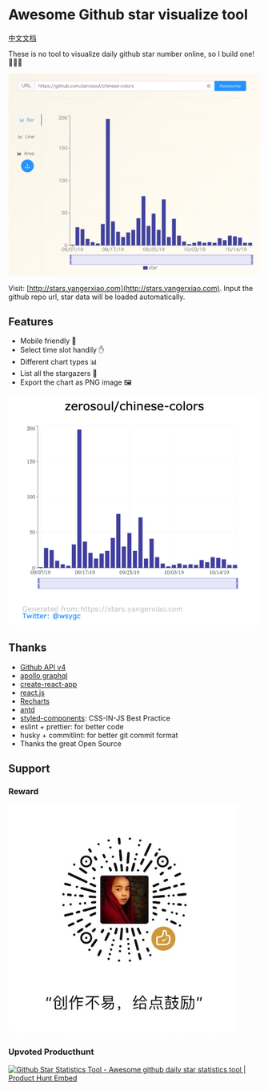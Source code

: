 # Awesome Github star visualize tool

[中文文档](./README.zh.md)

These is no tool to visualize daily github star number online, so I build one! 🌈🌈🌈

![star data loaded](demo/loaded.png)

Visit: [http://stars.yangerxiao.com](http://stars.yangerxiao.com). Input the github repo url, star data will be loaded automatically.

## Features

- Mobile friendly 📱
- Select time slot handily ✋
- Different chart types 📊
- List all the stargazers 👦
- Export the chart as PNG image 🖼

![star data result](demo/result.png)

## Thanks

- [Github API v4](https://developer.github.com/v4/)
- [apollo graphql](https://apollographql.com/docs/react/)
- [create-react-app](https://github.com/facebook/create-react-app)
- [react.js](https://reactjs.org)
- [Recharts](http://recharts.org/)
- [antd](https://ant.design)
- [styled-components](https://styled-components.com): CSS-IN-JS Best Practice
- eslint + prettier: for better code
- husky + commitlint: for better git commit format
- Thanks the great Open Source

## Support

### Reward

![reward code](./src/assets/img/reward.jpg)

### Upvoted Producthunt

<a href="https://www.producthunt.com/posts/github-star-statistics-tool?utm_source=badge-featured&utm_medium=badge&utm_souce=badge-github-star-statistics-tool" target="_blank"><img src="https://api.producthunt.com/widgets/embed-image/v1/featured.svg?post_id=171040&theme=dark" alt="Github Star Statistics Tool - Awesome github daily star statistics tool | Product Hunt Embed" style="width: 250px; height: 54px;" width="250px" height="54px" /></a>
